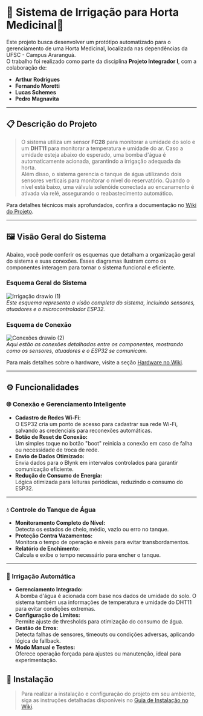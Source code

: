 # 🌱 Sistema de Irrigação para Horta Medicinal🌱

Este projeto busca desenvolver um protótipo automatizado para o gerenciamento de uma Horta Medicinal, localizada nas dependências da UFSC - Campus Araranguá.  
O trabalho foi realizado como parte da disciplina **Projeto Integrador I**, com a colaboração de:
- **Arthur Rodrigues**
- **Fernando Moretti**
- **Lucas Schemes**
- **Pedro Magnavita**

---

## 📋 Descrição do Projeto

> O sistema utiliza um sensor **FC28** para monitorar a umidade do solo e um **DHT11** para monitorar a temperatura e umidade do ar. Caso a umidade esteja abaixo do esperado, uma bomba d'água é automaticamente acionada, garantindo a irrigação adequada da horta.  
> Além disso, o sistema gerencia o tanque de água utilizando dois sensores verticais para monitorar o nível do reservatório. Quando o nível está baixo, uma válvula solenóide conectada ao encanamento é ativada via relé, assegurando o reabastecimento automático.

Para detalhes técnicos mais aprofundados, confira a documentação no [Wiki do Projeto](https://github.com/Arthur5492/ESP32-Smart-Watering-Control-With-Blynk/wiki).

---

## 🖼 Visão Geral do Sistema

Abaixo, você pode conferir os esquemas que detalham a organização geral do sistema e suas conexões. Esses diagramas ilustram como os componentes interagem para tornar o sistema funcional e eficiente.

### **Esquema Geral do Sistema**
![Irrigação drawio (1)](https://github.com/user-attachments/assets/a1357d2c-8834-49f1-b013-14b51f24a0bd)  
*Este esquema representa a visão completa do sistema, incluindo sensores, atuadores e o microcontrolador ESP32.*

### **Esquema de Conexão**
![Conexões drawio (2)](https://github.com/user-attachments/assets/87d00905-9c92-4b0c-a60f-a35893415945)  
*Aqui estão as conexões detalhadas entre os componentes, mostrando como os sensores, atuadores e o ESP32 se comunicam.*

Para mais detalhes sobre o hardware, visite a seção [Hardware no Wiki](https://github.com/Arthur5492/ESP32-Smart-Watering-Control-With-Blynk/wiki/2.Hardware).

---

## ⚙️ Funcionalidades

### 🌐 **Conexão e Gerenciamento Inteligente**
- **Cadastro de Redes Wi-Fi:**  
  O ESP32 cria um ponto de acesso para cadastrar sua rede Wi-Fi, salvando as credenciais para reconexões automáticas.
- **Botão de Reset de Conexão:**  
  Um simples toque no botão "boot" reinicia a conexão em caso de falha ou necessidade de troca de rede.
- **Envio de Dados Otimizado:**  
  Envia dados para o Blynk em intervalos controlados para garantir comunicação eficiente.  
- **Redução de Consumo de Energia:**  
  Lógica otimizada para leituras periódicas, reduzindo o consumo do ESP32.  

---

### 💧 **Controle do Tanque de Água**
- **Monitoramento Completo do Nível:**  
  Detecta os estados de cheio, médio, vazio ou erro no tanque.  
- **Proteção Contra Vazamentos:**  
  Monitora o tempo de operação e níveis para evitar transbordamentos.  
- **Relatório de Enchimento:**  
  Calcula e exibe o tempo necessário para encher o tanque.

---

### 🌿 **Irrigação Automática**
- **Gerenciamento Integrado:**  
  A bomba d'água é acionada com base nos dados de umidade do solo. O sistema também usa informações de temperatura e umidade do DHT11 para evitar condições extremas.  
- **Configuração de Limites:**  
  Permite ajuste de thresholds para otimização do consumo de água.  
- **Gestão de Erros:**  
  Detecta falhas de sensores, timeouts ou condições adversas, aplicando lógica de fallback.  
- **Modo Manual e Testes:**  
  Oferece operação forçada para ajustes ou manutenção, ideal para experimentação.

## 🚀 Instalação

> Para realizar a instalação e configuração do projeto em seu ambiente, siga as instruções detalhadas disponíveis no [Guia de Instalação no Wiki](https://github.com/Arthur5492/ESP32-Smart-Watering-Control-With-Blynk/wiki/3.Installation).
